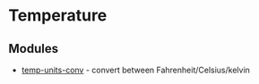 # Temperature

## Modules

* [temp-units-conv](https://github.com/mk-pmb/temp-units-conv-node) - convert between Fahrenheit/Celsius/kelvin
